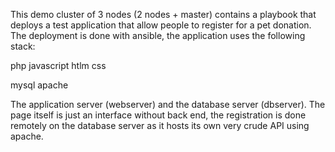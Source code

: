 This demo cluster of 3 nodes (2 nodes + master) contains a playbook that deploys a test application that allow people to register for a pet donation. The deployment is done with ansible, the application uses the following stack:

php javascript htlm css

mysql apache

The application server (webserver) and the database server (dbserver). The page itself is just an interface without back end, the registration is done remotely on the database server as it hosts its own very crude API using apache.
